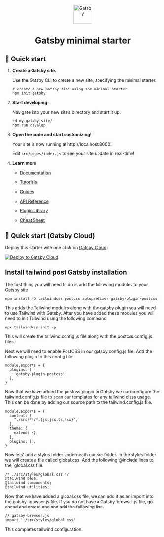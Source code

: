 <p align="center">
  <a href="https://www.gatsbyjs.com/?utm_source=starter&utm_medium=readme&utm_campaign=minimal-starter">
    <img alt="Gatsby" src="https://www.gatsbyjs.com/Gatsby-Monogram.svg" width="60" />
  </a>
</p>
<h1 align="center">
  Gatsby minimal starter
</h1>

## 🚀 Quick start

1.  **Create a Gatsby site.**

    Use the Gatsby CLI to create a new site, specifying the minimal starter.

    ```shell
    # create a new Gatsby site using the minimal starter
    npm init gatsby
    ```

2.  **Start developing.**

    Navigate into your new site’s directory and start it up.

    ```shell
    cd my-gatsby-site/
    npm run develop
    ```

3.  **Open the code and start customizing!**

    Your site is now running at http://localhost:8000!

    Edit `src/pages/index.js` to see your site update in real-time!

4.  **Learn more**

    - [Documentation](https://www.gatsbyjs.com/docs/?utm_source=starter&utm_medium=readme&utm_campaign=minimal-starter)

    - [Tutorials](https://www.gatsbyjs.com/tutorial/?utm_source=starter&utm_medium=readme&utm_campaign=minimal-starter)

    - [Guides](https://www.gatsbyjs.com/tutorial/?utm_source=starter&utm_medium=readme&utm_campaign=minimal-starter)

    - [API Reference](https://www.gatsbyjs.com/docs/api-reference/?utm_source=starter&utm_medium=readme&utm_campaign=minimal-starter)

    - [Plugin Library](https://www.gatsbyjs.com/plugins?utm_source=starter&utm_medium=readme&utm_campaign=minimal-starter)

    - [Cheat Sheet](https://www.gatsbyjs.com/docs/cheat-sheet/?utm_source=starter&utm_medium=readme&utm_campaign=minimal-starter)

## 🚀 Quick start (Gatsby Cloud)

Deploy this starter with one click on [Gatsby Cloud](https://www.gatsbyjs.com/cloud/):

[<img src="https://www.gatsbyjs.com/deploynow.svg" alt="Deploy to Gatsby Cloud">](https://www.gatsbyjs.com/dashboard/deploynow?url=https://github.com/gatsbyjs/gatsby-starter-minimal)


## Install tailwind post Gatsby installation

The first thing you will need to do is add the following modules to your Gatsby site

```shell
npm install -D tailwindcss postcss autoprefixer gatsby-plugin-postcss
```

This adds the Tailwind modules along with the gatsby plugin you will need to use Tailwind with Gatsby. After you have added these modules you will need to init Tailwind using the following command

```shell
npx tailwindcss init -p
```

This will create the tailwind.config.js file along with the postcss.config.js files.

Next we will need to enable PostCSS in our gatsby.config.js file. Add the following plugin to this config file.

```shell
module.exports = {
  plugins: [
    'gatsby-plugin-postcss',
  ],
}
```

Now that we have added the postcss plugin to Gatsby we can configure the tailwind.config.js file to scan our templates for any tailwind class usage. This can be done by adding our source path to the tailwind.config.js file.

```shell
module.exports = {
  content: [
    "./src/**/*.{js,jsx,ts,tsx}",
  ],
  theme: {
    extend: {},
  },
  plugins: [],
}
```

Now lets' add a styles folder underneath our src folder. In the styles folder we will create a file called global.css. Add the following @include lines to the `global.css file.

```shell
/* ./src/styles/global.css */
@tailwind base;
@tailwind components;
@tailwind utilities;
```

Now that we have added a global.css file, we can add it as an import into the gatsby-browser.js file. If you do not have a Gatsby-browser.js file, go ahead and create one and add the following line.

```shell
// gatsby-browser.js
import './src/styles/global.css'
```

This completes tailwind configuration.